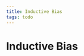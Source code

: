```yaml
---
title: Inductive Bias
tags: todo
---
```


# Inductive Bias




















































